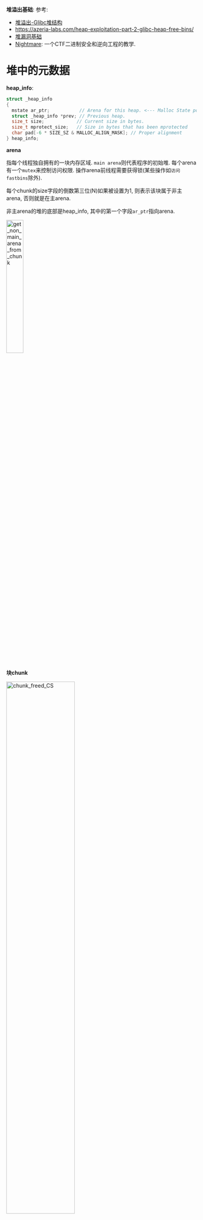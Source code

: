 **堆溢出基础**: 
参考:
* [堆溢出-Glibc堆结构](https://kabeor.cn/堆溢出-Glibc堆结构)
* https://azeria-labs.com/heap-exploitation-part-2-glibc-heap-free-bins/
* [堆漏洞基础](https://heap-exploitation.dhavalkapil.com/)
* [Nightmare](https://guyinatuxedo.github.io/): 一个CTF二进制安全和逆向工程的教学.

# 堆中的元数据
**heap_info**: 
```c
struct _heap_info
{
  mstate ar_ptr;           // Arena for this heap. <--- Malloc State pointer
  struct _heap_info *prev; // Previous heap.
  size_t size;            // Current size in bytes.
  size_t mprotect_size;   // Size in bytes that has been mprotected
  char pad[-6 * SIZE_SZ & MALLOC_ALIGN_MASK]; // Proper alignment
} heap_info; 
```

**arena**

指每个线程独自拥有的一块内存区域. `main arena`则代表程序的初始堆. 每个arena有一个`mutex`来控制访问权限. 操作arena前线程需要获得锁(某些操作如`访问fastbins`除外).

每个chunk的size字段的倒数第三位(N)如果被设置为1, 则表示该块属于非主arena, 否则就是在主arena.

非主arena的堆的底部是heap_info, 其中的第一个字段`ar_ptr`指向arena.

<img alt="get_non_main_arena_from_chunk" src="./pic/get_non_main_arena_from_chunk.png" width="30%" height="30%">

**块chunk**

<img alt="chunk_freed_CS" src="./pic/chunk_freed_CS.png" width="60%" height="60%">


**常量**
|Parameter|32 bit|i386|64 bit|
|--|--|--|--|
|MALLOC_ALIGNMENT | 8 | 16 | 16
|MIN_CHUNK_SIZE | 16 | 16 | 32
|MAX_FAST_SIZE | 80 | 80 | 160
|MAX_TCACHE_SIZE | 516 | 1,020 | 1,032
|MIN_LARGE_SIZE | 512 | 1,008 | 1,024
|DEFAULT_MMAP_THRESHOLD | 131,072 | 131,072 | 131,072
|DEFAULT_MMAP_THRESHOLD_MAX | 524,288 | 524,288 | 33,554,432
|HEAP_MIN_SIZE | 32,768 | 32,768 | 32,768
|HEAP_MAX_SIZE | 1,048,576 | 1,048,576 | 67,108,864(0x4000000)

# libc堆管理中的'向前'和'向后'
libc的块(chunk)头部中, 有两个字段fd和bk, 意思分别是**向前forward和向后backward**.
在向前合并和向后合并中, 操作对象有两个: 原有的在bins中的某个空闲区块, 新free的块. 这两个块物理相邻, 即处于连续的地址空间中. 而**主语应该是bins中的某个空闲块**.

## 向后合并
在unsafe unlink中出现的consolidate backward即向后合并, 如下图, 白框是空闲块, 绿框是使用中的块. 对块1进行free, 因libc发现与块1相邻的块0是空闲的, 因此"块0向后合并块1". 

<img alt="consolidate_backward" src="./pic/consolidate_backward.jpg" width="50%" height="50%">

## 向前合并
如下图. 对块2进行free, 因libc发现与块2相邻的块3是空闲的, 因此"块3向前合并块2". 

<img alt="consolidate_forward" src="./pic/consolidate_forward.jpg" width="50%" height="50%">

向前合并的逻辑: 要free的块是p, 则检查p的下一块的下一块的size字段的prev_inuse位, 以确认p的下一块是否在使用中.

<img alt="consolidate_forward" src="./pic/src_code_mergeforward1.png" width="50%" height="50%">

# top块
* top块处于高地址. 其有一个size字段, 记录可分配空间的大小, 如果malloc需要更多内存空间时, 该字段会改变.
* 实验中观察到发生malloc时, top块的`地址`也会发生变化. malloc得到的新块是向高地址扩展的, top块的首地址也会向高地址发展.

    <img alt="fastbin.png" src="./pic/topchunk_after_malloc_abstract.jpg" width="30%" height="30%">
    <br>
    <img alt="fastbin.png" src="./pic/topchunk_after_malloc.jpg" width="50%" height="50%">

# bins
* small bins: 62个, 大小不超过512(16, 24, 32, ..., 504)或1024(32, 48, 64, ..., 1008)字节.
* large bins: 63个, 大小大于512或1024字节.
* unsorted bin: 1个, 存刚刚free的块, 或者刚刚合并产生的空闲块
* fast bins: 10个单链, 暂存小块, 不作合并操作(块的P位不设置值). fastbins中的块不是真正空闲的块, 每当有malloc请求的块没法由fastbins提供, 或者释放超过64KB的块, 或调用`malloc_trim`或`mallopt`函数时, 堆管理器会进行一次合并操作, 把fastbins清空.
* tcache bins: 每个线程有64个tcache单链(大小为12\~516或24\~1032)；每个bin链`最多包含7个块`. 为了减缓锁带来的性能下降问题, 堆管理器通常做法是为每个线程分配一个arena, 同时每个线程有自己的tcache(这样就不用和其他线程同步取块, 也就不用获取堆锁). tcache和fastbin性质差不多.

## 取块的流程
1. 请求的大小在tcache的范围内, 且tcache中有块, 则直接取.
2. 请求的块过大, 则通过mmap.
3. 否则获取堆锁, 然后按序执行:
    1. fastbins/smallbins
        * 大小对应于fastbins, 则在fastbins中找块. 同时从fastbins中取块, 填入tcache.
        * 否则在smallbins找. 同上填tcache.
    2. 处理延迟释放的块
        * 对fastbins中的块做真正的释放, 移到unsortedbin中.
        * 从unsortedbin中遍历取块. 如果看到的块不合适, 则按它的大小放到smallbins或largebins中(同上用小块填tcache).
    3. 基本回收策略:
        * 请求的大小属于largebins, 则到largebins找块.
    4. 新建块:
        * 没有可获取的块, 直接尝试从堆顶获取.
        * 堆不够大, 则调用`sbrk`扩充.
        * 无法扩大延伸堆空间, 则用`mmap`新建和原堆不连续的扩展空间, 并从哪里分配块.
    5. 失败则返回NULL.

## 释放的流程
1. 传给`free`的参数为NULL, 则无事发生.
2. 块大于64KB, 
3. 对块做完整性检查, 检查失败则终止流程.
4. 块大小符合tcache则存入tcache.
5. 块设置了M标志位, 则用`munmap`回收.
6. 否则获取堆锁, 然后:
    1. 块大小符合fastbins则存入fastbins, 结束.
    2. 块大于64KB, 则把fastbins中的块合并, 放到unsortedbin中.
    3. 对smallbins, largebins, unsortedbin中的块作前/后向合并.
    4. 如果得到的块紧邻堆顶, 则直接并入堆顶.
    5. 否则将块保存进unsortedbin(之后malloc时可能会把unsortedbin中的块放到smallbins或largebins中).


## fastbinsY数组存储fastbins的规则
https://blog.csdn.net/qq_41453285/article/details/96865321

* 每个fast bin链表都是单链表（**`使用fd指针`**）。因此，fast bin中无论是添加还是移除fast chunk，都是对“链表尾”进行操作，而不会对某个中间的fast chunk进行操作。
* 单个fastbin链表中的chunk大小都是相同的，各个fastbin链表中的chunk大小是不同的。
* fastbinY数组中的每个bin链表的排序，是按照链表元素的大小进行排序的。数组的第一个元素的fast bin链表中的每个chunk的大小是32字节，数组的第二个元素的fast bin链表中的每个chunk的大小是48字节......每个元素都比前面的fast bin链大`16字节`，以此类推进行排序。

<img alt="fastbin.png" src="./pic/fastbin.png" width="70%" height="70%">

## large bins
chunk中使用了两个新指针:
  * `fd_nextsize` 指向前一个与当前 chunk 大小不同的第一个空闲块，不包含 bin 的头指针。
  * `bk_nextsize` 指向后一个与当前 chunk 大小不同的第一个空闲块，不包含 bin 的头指针。

以下large bins管理方法引用自[https://zhuanlan.zhihu.com/p/78340329](https://zhuanlan.zhihu.com/p/78340329):

* 堆块从大到小排序。
* 对于相同大小的堆块，最`先释放的堆块会成为堆头`，其fd_nextsize与bk_nextsize会被赋值，其余的堆块释放后都会插入到该堆头结点的下一个结点，通过fd与bk链接，形成了先释放的在链表后面的排序方式，且其fd_nextsize与bk_nextsize都为0。
* 不同大小的堆块通过堆头串联，即堆头中`fd_nextsize指向比它小的堆块的堆头`，bk_nextsize指向比它大的堆块的堆头，从而形成了第一点中的从大到小排序堆块的方式。同时最大的堆块的堆头的bk_nextsize指向最小的堆块的堆头，最小堆块的堆头的fd_nextsize指向最大堆块的堆头，以此形成循环双链表。

分析源码可知的其他信息:
* 从large bins寻找合适的块:
  * 从最小的开始找(即沿着bk链找, 通过bk_nextside索取更大的块)
  * 
  * 

## bin链出入顺序
|链|出入顺序 |
|--|--|
|fast bins| LIFO, 在链表的头部进行增删操作. |
|small bins| FIFO, 头部添加, 尾部删除. |
|large bins| (?) 降序排列, 大块在头, 小块在尾. |

# 保护机制

保护和绕过方法: https://www.cnblogs.com/yidianhan/p/13996928.html

## RELRO
为减少对GOT表的攻击, 程序启动时就解析并绑定了所有动态符号, 并设为只读.
partial RELRO时如下, got表中存在不少'loc_'开头的地址, 指向plt表, 这些函数都是还未被调用的函数, 所以未绑定到实际地址.

<img alt="partial_RELRO.jpg" src="./pic/partial_RELRO.jpg" width="70%" height="70%">

full RELRO时如下, got表中绑定的地址中没有'loc_'开头的地址, 很多都是'unk_'开头的, 指向函数实际地址.

<img alt="full_RELRO.jpg" src="./pic/full_RELRO.jpg" width="70%" height="70%">

## PIE(position-independent executable)
内存地址随机化. 程序在每次加载时都变换加载基址，从而使位于程序本身的gadget也失效.

绕过: https://zhuanlan.zhihu.com/p/78076171

## Canary
参考:
* [https://zhuanlan.zhihu.com/p/99321839](https://zhuanlan.zhihu.com/p/99321839):
* [https://j00ru.vexillium.org/slides/2015/insomnihack.pdf](https://j00ru.vexillium.org/slides/2015/insomnihack.pdf):

<img alt="canary_verification.png" src="./pic/canary_verification.png" width="70%" height="70%">

canary是linux下的保护机制，它会保存在栈的某个位置上，一般来说64位的话会在`rbp-0x8`的位置，32位则在`ebp-0x4`的位置。当我们进行栈溢出的时候如果覆盖了canary值，程序就会调用`stack_chk_fail`来打印报错信息。在做题的时候最烦的就是这种，大大增加了栈溢出时的难度。通常有以下几种绕过方法：

1、通过read函数泄露canary。关键的一点就是read函数读取字符串的时候不会在末尾加上“\x00”,这就是gets函数不能用来泄露canary的原因（有些输出函数遇到‘\0’会截断）。

2、暴力破解canary。这种方法利用起来有限制，就是一般要程序中有fork函数创造出子进程，因为子进程是父进程复制出来的，所以canary也就跟父进程相同，在子进程中覆盖canary后报错就会退回到父进程，此时canary的值是不会改变的。

3、劫持stack_chk_fail。因为canary被覆盖的时候会调用这个函数，所以如果我们可以利用程序中的漏洞（比如格式化字符串）改got表中stack_chk_fail的地址为one_gadget的地址就能getshell。

4、利用stack_chk_fail的报错信息。在报错信息中，会将你发生栈溢出的程序名调用输出，其位置位于argv[0]，我们可以将argv[0]的地址改写为我们想要获取的内容的地址，使它随着错误提示一起输出。
